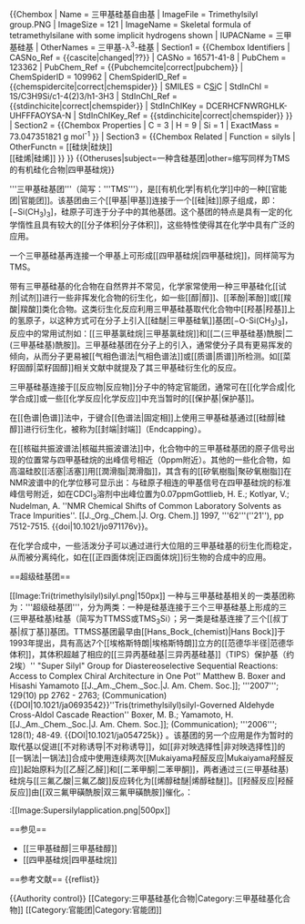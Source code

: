 {{Chembox
| Name = 三甲基硅基自由基
| ImageFile = Trimethylsilyl group.PNG
|  ImageSize = 121
|  ImageName = Skeletal formula of tetramethylsilane with some implicit hydrogens shown
| IUPACName = 三甲基硅基
| OtherNames = 三甲基-λ<sup>3</sup>-硅基
| Section1 = {{Chembox Identifiers
| CASNo_Ref = {{cascite|changed|??}}
|  CASNo = 16571-41-8
|  PubChem = 123362
|   PubChem_Ref = {{Pubchemcite|correct|pubchem}}
|  ChemSpiderID = 109962
|   ChemSpiderID_Ref = {{chemspidercite|correct|chemspider}}
|  SMILES = C[Si](C)C
|  StdInChI = 1S/C3H9Si/c1-4(2)3/h1-3H3
|   StdInChI_Ref = {{stdinchicite|correct|chemspider}}
|  StdInChIKey = DCERHCFNWRGHLK-UHFFFAOYSA-N
|   StdInChIKey_Ref = {{stdinchicite|correct|chemspider}}
}}
| Section2 = {{Chembox Properties
|  C = 3
|  H = 9
|  Si = 1
|  ExactMass = 73.047351821 g mol<sup>-1</sup>
}}
| Section3 = {{Chembox Related
|  Function = silyls
|  OtherFunctn = [[硅炔|硅炔]]<br />
[[硅烯|硅烯]]
}}
}}
{{Otheruses|subject=一种含硅基团|other=缩写同样为TMS的有机硅化合物|四甲基硅烷}}

'''三甲基硅基团'''（简写：'''TMS'''），是[[有机化学|有机化学]]中的一种[[官能团|官能团]]。该基团由三个[[甲基|甲基]]连接于一个[[硅|硅]]原子组成，即：[−Si(CH<sub>3</sub>)<sub>3</sub>]，硅原子可连于分子中的其他基团。这个基团的特点是具有一定的化学惰性且具有较大的[[分子体积|分子体积]]，这些特性使得其在化学中具有广泛的应用。

一个三甲基硅基再连接一个甲基上可形成[[四甲基硅烷|四甲基硅烷]]，同样简写为TMS。

带有三甲基硅基的化合物在自然界并不常见，化学家常使用一种三甲基硅化[[试剂|试剂]]进行一些非挥发化合物的衍生化，如一些[[醇|醇]]、[[苯酚|苯酚]]或[[羧酸|羧酸]]类化合物。这类衍生化反应利用三甲基硅基取代化合物中[[羟基|羟基]]上的氢原子，以这种方式可在分子上引入[[硅醚|三甲基硅氧]]基团[−O-Si(CH<sub>3</sub>)<sub>3</sub>]，反应中的常用试剂如：[[三甲基氯硅烷|三甲基氯硅烷]]和[[二(三甲基硅基)酰胺|二(三甲基硅基)酰胺]]。三甲基硅基团在分子上的引入，通常使分子具有更易挥发的倾向，从而分子更易被[[气相色谱法|气相色谱法]]或[[质谱|质谱]]所检测。如[[菜籽固醇|菜籽固醇]]相关文献中就提及了其三甲基硅衍生化的反应。

三甲基硅基连接于[[反应物|反应物]]分子中的特定官能团，通常可在[[化学合成|化学合成]]或一些[[化学反应|化学反应]]中充当暂时的[[保护基|保护基]]。

在[[色谱|色谱]]法中，于键合[[色谱法|固定相]]上使用三甲基硅基通过[[硅醇|硅醇]]进行衍生化，被称为[[封端|封端]]（Endcapping）。

在[[核磁共振波谱法|核磁共振波谱法]]中，化合物中的三甲基硅基团的原子信号出现的位置常与四甲基硅烷的出峰信号相近（0ppm附近）。其他的一些化合物，如高温硅胶[[活塞|活塞]]用[[潤滑脂|潤滑脂]]，其含有的[[矽氧樹脂|聚矽氧樹脂]]在NMR波谱中的化学位移可显示出：与硅原子相连的甲基信号在四甲基硅烷的标准峰信号附近，如在CDCl<sub>3</sub>溶剂中出峰位置为0.07ppm<ref>Gottlieb, H. E.; Kotlyar, V.; Nudelman, A. ''NMR Chemical Shifts of Common Laboratory Solvents as Trace Impurities''. [[J._Org._Chem.|J. Org. Chem.]] 1997, '''62'''(''21''), pp 7512-7515. {{doi|10.1021/jo971176v}}</ref>。

在化学合成中，一些活泼分子可以通过进行大位阻的三甲基硅基的衍生化而稳定，从而被分离纯化，如在[[正四面体烷|正四面体烷]]衍生物的合成中的应用。

==超级硅基团==

[[Image:Tri(trimethylsilyl)silyl.png|150px]]
一种与三甲基硅基相关的一类基团称为：'''超级硅基团'''，分为两类：一种是硅基连接于三个三甲基硅基上形成的三(三甲基硅基)硅基（简写为TTMSS或TMS<sub>3</sub>Si）；另一类是硅基连接了三个[[叔丁基|叔丁基]]基团。TTMSS基团最早由[[Hans_Bock_(chemist)|Hans Bock]]于1993年提出，具有高达7个[[埃格斯特朗|埃格斯特朗]]立方的[[范德华半径|范德华体积]]，其体积超越了相应的[[三异丙基硅基|三异丙基硅基]]（TIPS）保护基（约2埃）<ref>'' "Super Silyl" Group for Diastereoselective Sequential Reactions: Access to Complex Chiral Architecture in One Pot'' Matthew B. Boxer and Hisashi Yamamoto [[J._Am._Chem._Soc.|J. Am. Chem. Soc.]]; '''2007'''; 129(10) pp 2762 - 2763; (Communication) {{DOI|10.1021/ja0693542}}</ref><ref>''Tris(trimethylsilyl)silyl-Governed Aldehyde Cross-Aldol Cascade Reaction'' Boxer, M. B.; Yamamoto, H. [[J._Am._Chem._Soc.|J. Am. Chem. Soc.]]; (Communication); '''2006'''; 128(1); 48-49. {{DOI|10.1021/ja054725k}} </ref>。该基团的另一个应用是作为暂时的取代基以促进[[不对称诱导|不对称诱导]]，如[[非对映选择性|非对映选择性]]的[[一锅法|一锅法]]合成中使用连续两次[[Mukaiyama羟醛反应|Mukaiyama羟醛反应]]<ref>起始原料为[[乙醛|乙醛]]和[[二苯甲酮|二苯甲酮]]，两者通过三(三甲基硅基)硅烷与[[三氟乙酸|三氟乙酸]]反应转化为[[烯醇硅醚|烯醇硅醚]]。[[羟醛反应|羟醛反应]]由[[双三氟甲磺酰胺|双三氟甲磺酰胺]]催化。</ref>：

:[[Image:Supersilylapplication.png|500px]]

==参见==
* [[三甲基硅醇|三甲基硅醇]]
* [[四甲基硅烷|四甲基硅烷]]

==参考文献==
{{reflist}}

{{Authority control}}
[[Category:三甲基硅基化合物|Category:三甲基硅基化合物]]
[[Category:官能团|Category:官能团]]